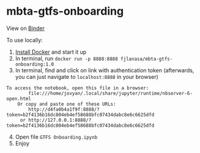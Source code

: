 # mbta-gtfs-onboarding

View on [Binder](https://mybinder.org/v2/gh/mbta/gtfs_onboarding/main?urlpath=lab/tree/GTFS_Onboarding.ipynb)

To use locally:
1) [Install Docker](https://docs.docker.com/get-docker/) and start it up
2) In terminal, run `docker run -p 8888:8888 fjlanasa/mbta-gtfs-onboarding:1.0`
3) In terminal, find and click on link with authentication token (afterwards, you can just navigate to `localhost:8888` in your browser)
```
To access the notebook, open this file in a browser:
        file:///home/jovyan/.local/share/jupyter/runtime/nbserver-6-open.html
    Or copy and paste one of these URLs:
        http://d4fa0b4a1f9f:8888/?token=b2f4136b16dc804eb4ef58688bfc07434dabc8e6c6625dfd
     or http://127.0.0.1:8888/?token=b2f4136b16dc804eb4ef58688bfc07434dabc8e6c6625dfd
```
4) Open file `GTFS Onboarding.ipynb`
5) Enjoy 
